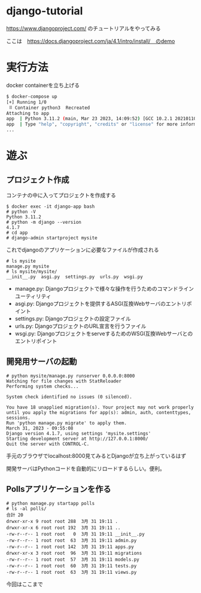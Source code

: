 # django-tutorial

https://www.djangoproject.com/ のチュートリアルをやってみる

ここは　https://docs.djangoproject.com/ja/4.1/intro/install/　のdemo

# 実行方法

docker containerを立ち上げる

```bash
$ docker-compose up
[+] Running 1/0
 ⠿ Container python3  Recreated                                                                                                                                        0.1s
Attaching to app
app  | Python 3.11.2 (main, Mar 23 2023, 14:09:52) [GCC 10.2.1 20210110] on linux
app  | Type "help", "copyright", "credits" or "license" for more information.
...
```

# 遊ぶ

## プロジェクト作成

コンテナの中に入ってプロジェクトを作成する

```
$ docker exec -it django-app bash
# python -V
Python 3.11.2
# python -m django --version
4.1.7
# cd app
# django-admin startproject mysite
```

これでdjangoのアプリケーションに必要なファイルが作成される

```
# ls mysite
manage.py mysite
# ls mysite/mysite/
__init__.py  asgi.py  settings.py  urls.py  wsgi.py
```

- manage.py: Djangoプロジェクトで様々な操作を行うためのコマンドラインユーティリティ
- asgi.py: Djangoプロジェクトを提供するASGI互換Webサーバのエントリポイント
- settings.py: Djangoプロジェクトの設定ファイル
- urls.py: DjangoプロジェクトのURL宣言を行うファイル
- wsgi.py: DjangoプロジェクトをserveするためのWSGI互換Webサーバとのエントリポイント

## 開発用サーバの起動

```
# python mysite/manage.py runserver 0.0.0.0:8000
Watching for file changes with StatReloader
Performing system checks...

System check identified no issues (0 silenced).

You have 18 unapplied migration(s). Your project may not work properly until you apply the migrations for app(s): admin, auth, contenttypes, sessions.
Run 'python manage.py migrate' to apply them.
March 31, 2023 - 09:55:08
Django version 4.1.7, using settings 'mysite.settings'
Starting development server at http://127.0.0.1:8000/
Quit the server with CONTROL-C.
```

手元のブラウザでlocalhost:8000見てみるとDjangoが立ち上がっているはず

開発サーバはPythonコードを自動的にリロードするらしい。便利。

## Pollsアプリケーションを作る

```
# python manage.py startapp polls
# ls -al polls/
合計 20
drwxr-xr-x 9 root root 288  3月 31 19:11 .
drwxr-xr-x 6 root root 192  3月 31 19:11 ..
-rw-r--r-- 1 root root   0  3月 31 19:11 __init__.py
-rw-r--r-- 1 root root  63  3月 31 19:11 admin.py
-rw-r--r-- 1 root root 142  3月 31 19:11 apps.py
drwxr-xr-x 3 root root  96  3月 31 19:11 migrations
-rw-r--r-- 1 root root  57  3月 31 19:11 models.py
-rw-r--r-- 1 root root  60  3月 31 19:11 tests.py
-rw-r--r-- 1 root root  63  3月 31 19:11 views.py
```

今回はここまで